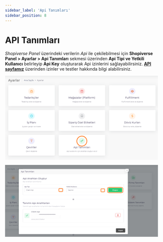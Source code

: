 ```yaml
---
sidebar_label: 'Api Tanımları'
sidebar_position: 8
---
```


# API Tanımları

*Shopiverse Panel* üzerindeki verilerin *Api* ile çekilebilmesi için **Shopiverse Panel > Ayarlar > Api Tanımları** sekmesi üzerinden **Api Tipi ve Yetkili Kullanıcı** belirleyip **Api Key** oluşturarak Api izinlerini sağlayabilirsiniz. 
**[API sayfamız](/docs/api/api.md)** üzerinden izinler ve testler hakkında bilgi alabilirsiniz.

![ApiKey](../settings/img/ApiKey.png)

![ApiKeyList](../settings/img/ApiKeylist.png)

